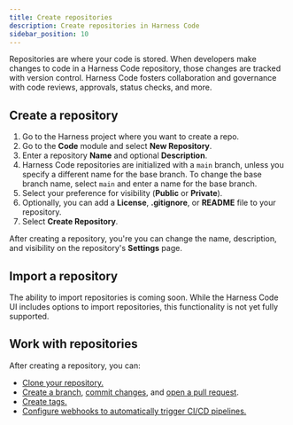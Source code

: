 ```yaml
---
title: Create repositories
description: Create repositories in Harness Code
sidebar_position: 10
---
```


Repositories are where your code is stored. When developers make changes to code in a Harness Code repository, those changes are tracked with version control. Harness Code fosters collaboration and governance with code reviews, approvals, status checks, and more.

## Create a repository

1. Go to the Harness project where you want to create a repo.
2. Go to the **Code** module and select **New Repository**.
3. Enter a repository **Name** and optional **Description**.
4. Harness Code repositories are initialized with a `main` branch, unless you specify a different name for the base branch. To change the base branch name, select `main` and enter a name for the base branch.
5. Select your preference for visibility (**Public** or **Private**).
6. Optionally, you can add a **License**, **.gitignore**, or **README** file to your repository.
7. Select **Create Repository**.

After creating a repository, you're you can change the name, description, and visibility on the repository's **Settings** page.

## Import a repository

The ability to import repositories is coming soon. While the Harness Code UI includes options to import repositories, this functionality is not yet fully supported.

## Work with repositories

After creating a repository, you can:

* [Clone your repository.](../work-in-repos/clone-repos.md)
* [Create a branch](../work-in-repos/branch.md), [commit changes](../work-in-repos/commit.md), and [open a pull request](/docs/category/pull-requests).
* [Create tags.](../work-in-repos/tag.md)
* [Configure webhooks to automatically trigger CI/CD pipelines.](../pipelines/webhooks.md)
